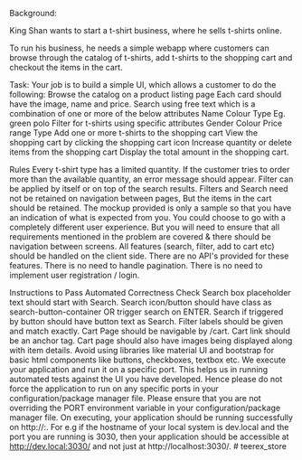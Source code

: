 Background:

King Shan wants to start a t-shirt business, where he sells t-shirts online.

To run his business, he needs a simple webapp where customers can browse through the catalog of t-shirts, add t-shirts to the shopping cart and checkout the items in the cart.

Task:
Your job is to build a simple UI, which allows a customer to do the following:
Browse the catalog on a product listing page
Each card should have the image, name and price.
Search using free text which is a combination of one or more of the below attributes
Name
Colour
Type
Eg. green polo
Filter for t-shirts using specific attributes
Gender
Colour
Price range
Type
Add one or more t-shirts to the shopping cart
View the shopping cart by clicking the shopping cart icon
Increase quantity or delete items from the shopping cart
Display the total amount in the shopping cart.

Rules
Every t-shirt type has a limited quantity. If the customer tries to order more than the available quantity, an error message should appear.
Filter can be applied by itself or on top of the search results.
Filters and Search need not be retained on navigation between pages, But the items in the cart should be retained.
The mockup provided is only a sample so that you have an indication of what is expected from you. You could choose to go with a completely different user experience. But you will need to ensure that all requirements mentioned in the problem are covered & there should be navigation between screens.
All features (search, filter, add to cart etc) should be handled on the client side.
There are no API's provided for these features.
There is no need to handle pagination.
There is no need to implement user registration / login.

Instructions to Pass Automated Correctness Check
Search box placeholder text should start with Search.
Search icon/button should have class as search-button-container OR trigger search on ENTER.
Search if triggered by button should have button text as Search.
Filter labels should be given and match exactly.
Cart Page should be navigable by /cart.
Cart link should be an anchor tag.
Cart page should also have images being displayed along with item details.
Avoid using libraries like material UI and bootstrap for basic html components like buttons, checkboxes, textbox etc.
We execute your application and run it on a specific port. This helps us in running automated tests against the UI you have developed. Hence please do not force the application to run on any specific ports in your configuration/package manager file. Please ensure that you are not overriding the PORT environment variable in your configuration/package manager file.
On executing, your application should be running successfully on http://<hostname>:<port>. For e.g if the hostname of your local system is dev.local and the port you are running is 3030, then your application should be accessible at http://dev.local:3030/ and not just at http://localhost:3030/.
#   t e e r e x _ s t o r e  
 